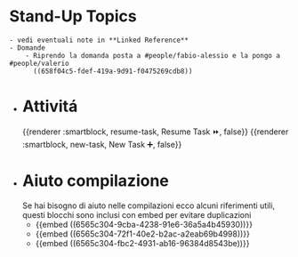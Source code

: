 # Stand-Up Topics
	- vedi eventuali note in **Linked Reference**
	- Domande
		- Riprendo la domanda posta a #people/fabio-alessio e la pongo a #people/valerio 
		  ((658f04c5-fdef-419a-9d91-f0475269cdb8))
- # Attivitá
  {{renderer :smartblock, resume-task, Resume Task ⏩️, false}} {{renderer :smartblock, new-task, New Task ➕, false}}
- # Aiuto compilazione
  Se hai bisogno di aiuto nelle compilazioni ecco alcuni riferimenti utili, questi blocchi sono inclusi con embed per evitare duplicazioni
	- {{embed ((6565c304-9cba-4238-91e6-36a5a4b45930))}}
	- {{embed ((6565c304-72f1-40e2-b2ac-a2eab69b4998))}}
	- {{embed ((6565c304-fbc2-4931-ab16-96384d8543be))}}